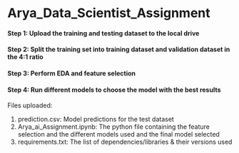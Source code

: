 # Arya_Data_Scientist_Assignment

#### Step 1: Upload the training and testing dataset to the local drive
#### Step 2: Split the training set into training dataset and validation dataset in the 4:1 ratio
#### Step 3: Perform EDA and feature selection 
#### Step 4: Run different models to choose the model with the best results

Files uploaded: 
1. prediction.csv:	Model predictions for the test dataset
2. Arya_ai_Assignment.ipynb: The python file containing the feature selection and the different models used and the final model selected 
3. requirements.txt: The list of dependencies/libraries & their versions used
